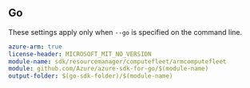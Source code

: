 ## Go

These settings apply only when `--go` is specified on the command line.

```yaml $(go) && $(track2)
azure-arm: true
license-header: MICROSOFT_MIT_NO_VERSION
module-name: sdk/resourcemanager/computefleet/armcomputefleet
module: github.com/Azure/azure-sdk-for-go/$(module-name)
output-folder: $(go-sdk-folder)/$(module-name)
```
